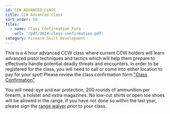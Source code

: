 ```yaml
---
id: CCW_ADVANCED_CLASS
title: CCW Advanced Class
sort_order: 50
files:
  - name: Class Confirmation Form
    url: '/pdf/2024-class-confirmation.pdf'
category: Firearm Skill Development
---
```

This is a 4 hour advanced CCW class where current CCW holders will learn advanced pistol techniques and tactics which will help them prepare to effectively handle potential deadly threats and encounters.
In order to be registered for the class, you will need to call or come into either location to pay for your spot! Please review the class confirmation form ["Class Confirmation"](/pdf/2024-class-confirmation.pdf)

You will need: eye and ear protection, 200 rounds of ammunition per firearm, a holster and extra magazines.  No low-cut shirts or open toe shoes will be allowed in the range. 
If you have not done so within the last year, please sign the [range waiver](http://www.smartwaiver.com/v/stagestopgunshop) prior to your class.
